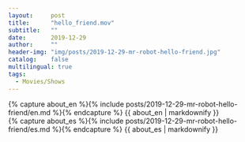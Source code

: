 ```yaml
---
layout:     post
title:      "hello_friend.mov"
subtitle:   ""
date:       2019-12-29 
author:     ""
header-img: "img/posts/2019-12-29-mr-robot-hello-friend.jpg"
catalog:    false
multilingual: true
tags:
  - Movies/Shows
---
```


<div class="en post-container">
    {% capture about_en %}{% include posts/2019-12-29-mr-robot-hello-friend/en.md %}{% endcapture %}
    {{ about_en | markdownify }}
</div>

<div class="es post-container">
    {% capture about_es %}{% include posts/2019-12-29-mr-robot-hello-friend/es.md %}{% endcapture %}
    {{ about_es | markdownify }}
</div>
